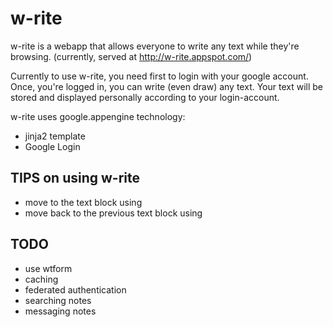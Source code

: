 # w-rite

w-rite is a webapp that allows everyone to write any text while they're browsing. (currently, served at http://w-rite.appspot.com/)

Currently to use w-rite, you need first to login with your google account. Once, you're logged in, you can write (even draw) any text. Your text will be stored and displayed personally according to your login-account.

w-rite uses google.appengine technology:
  - jinja2 template
  - Google Login
  
## TIPS on using w-rite
- move to the text block using <tab>
- move back to the previous text block using <shift-tab>

## TODO 
- use wtform
- caching
- federated authentication
- searching notes
- messaging notes

